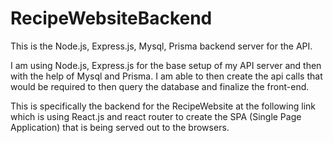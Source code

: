 # RecipeWebsiteBackend

This is the Node.js, Express.js, Mysql, Prisma backend server for the API.

I am using Node.js, Express.js for the base setup of my API server and then with the help of Mysql and Prisma. I am able to then create the api calls that would be required to then query the database and finalize the front-end.

This is specifically the backend for the RecipeWebsite at the following link which is using React.js and react router to create the SPA (Single Page Application) that is being served out to the browsers.
